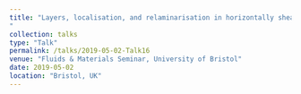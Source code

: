 ```yaml
---
title: "Layers, localisation, and relaminarisation in horizontally shearing stratified turbulence 
"
collection: talks
type: "Talk"
permalink: /talks/2019-05-02-Talk16
venue: "Fluids & Materials Seminar, University of Bristol"
date: 2019-05-02
location: "Bristol, UK"
---
```

